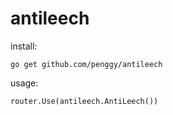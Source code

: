 # antileech

install: 

    go get github.com/penggy/antileech

usage: 

    router.Use(antileech.AntiLeech())

